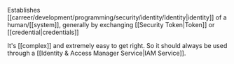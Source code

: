 Establishes [[carreer/development/programming/security/identity/Identity|identity]] of a human/[[system]], generally by exchanging [[Security Token|Token]] or [[credential|credentials]]

It's [[complex]] and extremely easy to get right. So it should always be used through a [[Identity & Access Manager Service|IAM Service]].
